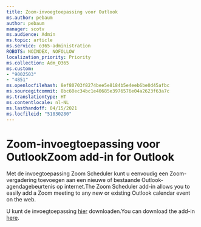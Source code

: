 ```yaml
---
title: Zoom-invoegtoepassing voor Outlook
ms.author: pebaum
author: pebaum
manager: scotv
ms.audience: Admin
ms.topic: article
ms.service: o365-administration
ROBOTS: NOINDEX, NOFOLLOW
localization_priority: Priority
ms.collection: Adm_O365
ms.custom:
- "9002503"
- "4851"
ms.openlocfilehash: 8ef80703f8274bee5e8184b5e4eeb6be0d45afbc
ms.sourcegitcommit: 8bc60ec34bc1e40685e3976576e04a2623f63a7c
ms.translationtype: HT
ms.contentlocale: nl-NL
ms.lasthandoff: 04/15/2021
ms.locfileid: "51830280"
---
```

# <a name="zoom-add-in-for-outlook"></a><span data-ttu-id="e6558-102">Zoom-invoegtoepassing voor Outlook</span><span class="sxs-lookup"><span data-stu-id="e6558-102">Zoom add-in for Outlook</span></span>

<span data-ttu-id="e6558-103">Met de invoegtoepassing Zoom Scheduler kunt u eenvoudig een Zoom-vergadering toevoegen aan een nieuwe of bestaande Outlook-agendagebeurtenis op internet.</span><span class="sxs-lookup"><span data-stu-id="e6558-103">The Zoom Scheduler add-in allows you to easily add a Zoom meeting to any new or existing Outlook calendar event on the web.</span></span>

<span data-ttu-id="e6558-104">U kunt de invoegtoepassing [hier](https://go.microsoft.com/fwlink/?linkid=2126413) downloaden.</span><span class="sxs-lookup"><span data-stu-id="e6558-104">You can download the add-in [here](https://go.microsoft.com/fwlink/?linkid=2126413).</span></span>
 